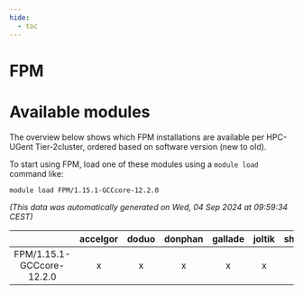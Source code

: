```yaml
---
hide:
  - toc
---
```


FPM
===

# Available modules


The overview below shows which FPM installations are available per HPC-UGent Tier-2cluster, ordered based on software version (new to old).

To start using FPM, load one of these modules using a `module load` command like:

```shell
module load FPM/1.15.1-GCCcore-12.2.0
```

*(This data was automatically generated on Wed, 04 Sep 2024 at 09:59:34 CEST)*  

| |accelgor|doduo|donphan|gallade|joltik|shinx|skitty|
| :---: | :---: | :---: | :---: | :---: | :---: | :---: | :---: |
|FPM/1.15.1-GCCcore-12.2.0|x|x|x|x|x|x|x|
